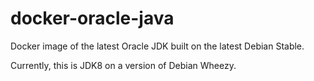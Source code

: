 docker-oracle-java
==================

Docker image of the latest Oracle JDK built on the latest Debian Stable. 

Currently, this is JDK8 on a version of Debian Wheezy. 
